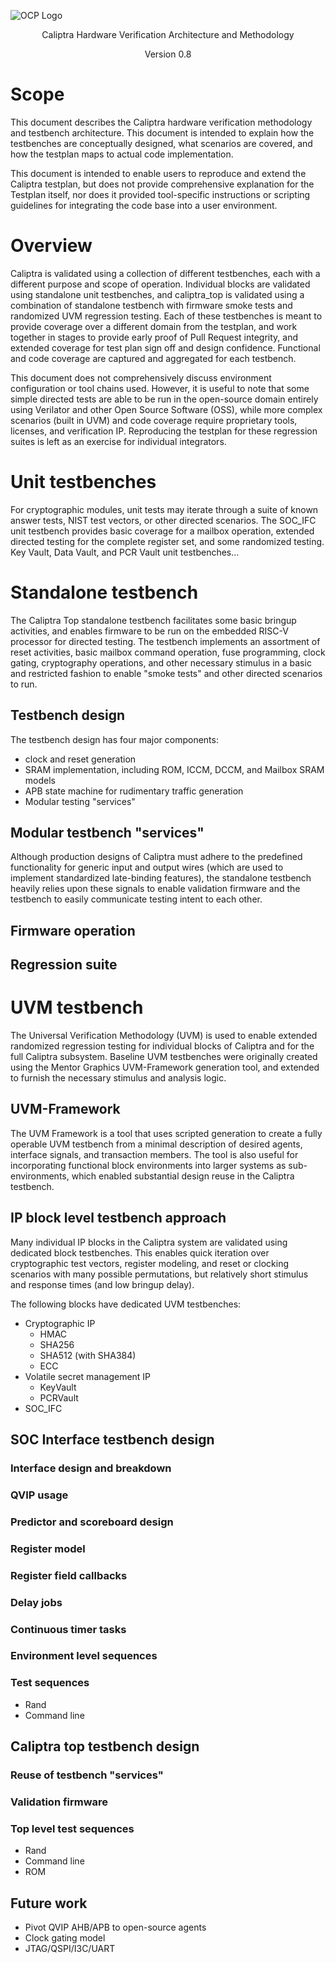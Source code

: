 ![OCP Logo](./images/OCP_logo.png)

<p style="text-align: center;">Caliptra Hardware Verification Architecture and Methodology</p>

<p style="text-align: center;">Version 0.8</p>

<div style="page-break-after: always"></div>

# Scope

This document describes the Caliptra hardware verification methodology and testbench architecture. This document is intended to explain how the testbenches are conceptually designed, what scenarios are covered, and how the testplan maps to actual code implementation.

This document is intended to enable users to reproduce and extend the Caliptra testplan, but does not provide comprehensive explanation for the Testplan itself, nor does it provided tool-specific instructions or scripting guidelines for integrating the code base into a user environment.

# Overview

Caliptra is validated using a collection of different testbenches, each with a different purpose and scope of operation. Individual blocks are validated using standalone unit testbenches, and caliptra_top is validated using a combination of standalone testbench with firmware smoke tests and randomized UVM regression testing. Each of these testbenches is meant to provide coverage over a different domain from the testplan, and work together in stages to provide early proof of Pull Request integrity, and extended coverage for test plan sign off and design confidence. Functional and code coverage are captured and aggregated for each testbench.

This document does not comprehensively discuss environment configuration or tool chains used. However, it is useful to note that some simple directed tests are able to be run in the open-source domain entirely using Verilator and other Open Source Software (OSS), while more complex scenarios (built in UVM) and code coverage require proprietary tools, licenses, and verification IP. Reproducing the testplan for these regression suites is left as an exercise for individual integrators.

# Unit testbenches
For cryptographic modules, unit tests may iterate through a suite of known answer tests, NIST test vectors, or other directed scenarios. The SOC_IFC unit testbench provides basic coverage for a mailbox operation, extended directed testing for the complete register set, and some randomized testing. Key Vault, Data Vault, and PCR Vault unit testbenches...<TODO>

# Standalone testbench
The Caliptra Top standalone testbench facilitates some basic bringup activities, and enables firmware to be run on the embedded RISC-V processor for directed testing. The testbench implements an assortment of reset activities, basic mailbox command operation, fuse programming, clock gating, cryptography operations, and other necessary stimulus in a basic and restricted fashion to enable "smoke tests" and other directed scenarios to run.

## Testbench design
The testbench design has four major components:
- clock and reset generation
- SRAM implementation, including ROM, ICCM, DCCM, and Mailbox SRAM models
- APB state machine for rudimentary traffic generation
- Modular testing "services"

## Modular testbench "services"

Although production designs of Caliptra must adhere to the predefined functionality for generic input and output wires (which are used to implement standardized late-binding features), the standalone testbench heavily relies upon these signals to enable validation firmware and the testbench to easily communicate testing intent to each other.

## Firmware operation

## Regression suite

# UVM testbench

The Universal Verification Methodology (UVM) is used to enable extended randomized regression testing for individual blocks of Caliptra and for the full Caliptra subsystem. Baseline UVM testbenches were originally created using the Mentor Graphics UVM-Framework generation tool, and extended to furnish the necessary stimulus and analysis logic.

## UVM-Framework

The UVM Framework is a tool that uses scripted generation to create a fully operable UVM testbench from a minimal description of desired agents, interface signals, and transaction members. The tool is also useful for incorporating functional block environments into larger systems as sub-environments, which enabled substantial design reuse in the Caliptra testbench.

## IP block level testbench approach

Many individual IP blocks in the Caliptra system are validated using dedicated block testbenches. This enables quick iteration over cryptographic test vectors, register modeling, and reset or clocking scenarios with many possible permutations, but relatively short stimulus and response times (and low bringup delay).

The following blocks have dedicated UVM testbenches:
- Cryptographic IP
    - HMAC
    - SHA256
    - SHA512 (with SHA384)
    - ECC
- Volatile secret management IP
    - KeyVault
    - PCRVault
- SOC_IFC

## SOC Interface testbench design

### Interface design and breakdown

### QVIP usage

### Predictor and scoreboard design

### Register model

### Register field callbacks

### Delay jobs

### Continuous timer tasks

### Environment level sequences

### Test sequences
- Rand
- Command line

## Caliptra top testbench design

### Reuse of testbench "services"

### Validation firmware

### Top level test sequences
- Rand
- Command line
- ROM

## Future work
- Pivot QVIP AHB/APB to open-source agents
- Clock gating model
- JTAG/QSPI/I3C/UART
